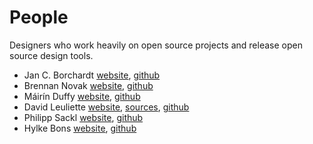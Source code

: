 # People

Designers who work heavily on open source projects and release open source design tools.

* Jan C. Borchardt [website](http://jancborchardt.net), [github](https://github.com/jancborchardt)
* Brennan Novak [website](https://brennannovak.com), [github](https://github.com/bnvk)
* Máirín Duffy [website](http://blog.linuxgrrl.com), [github](https://github.com/mairin)
* David Leuliette [website](http://davidl.fr), [sources](https://github.com/flexbox/davidl), [github](https://github.com/flexbox)
* Philipp Sackl [website](http://philippsackl.com), [github](https://github.com/phlsa)
* Hylke Bons [website](http://planetpeanut.uk), [github](https://github.com/hbons)
